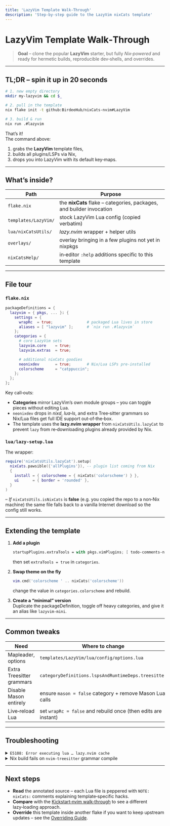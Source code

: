 ```yaml
---
title: 'LazyVim Template Walk‑Through'
description: 'Step‑by‑step guide to the LazyVim nixCats template'
---
```


# LazyVim Template Walk‑Through

> **Goal** – clone the popular **LazyVim** starter, but fully _Nix‑powered_ and ready for hermetic builds, reproducible dev‑shells, and overrides.

---

## TL;DR – spin it up in 20 seconds

```bash
# 1. new empty directory
mkdir my-lazyvim && cd $_

# 2. pull in the template
nix flake init -t github:BirdeeHub/nixCats-nvim#LazyVim

# 3. build & run
nix run .#lazyvim
```

That’s it!  
The command above:

1. grabs the **LazyVim** template files,
2. builds all plugins/LSPs via Nix,
3. drops you into LazyVim with its default key‑maps.

---

## What’s inside?

| Path | Purpose |
|------|---------|
| `flake.nix` | the **nixCats** flake – categories, packages, and builder invocation |
| `templates/LazyVim/` | stock LazyVim Lua config (copied verbatim) |
| `lua/nixCatsUtils/` | *lazy.nvim* wrapper + helper utils |
| `overlays/` | overlay bringing in a few plugins not yet in nixpkgs |
| `nixCatsHelp/` | in‑editor `:help` additions specific to this template |

---

## File tour

### `flake.nix`

```nix
packageDefinitions = {
  lazyvim = { pkgs, ... }: {
    settings = {
      wrapRc  = true;               # packaged Lua lives in store
      aliases = [ "lazyvim" ];      # `nix run .#lazyvim`
    };
    categories = {
      # core LazyVim sets
      lazyvim.core    = true;
      lazyvim.extras  = true;

      # additional nixCats goodies
      neonixdev       = true;       # Nix/Lua LSPs pre‑installed
      colorscheme     = "catppuccin";
    };
  };
};
```

Key call‑outs:

* **Categories** mirror LazyVim’s own module groups – you can toggle pieces without editing Lua.
* `neonixdev` drops in *nixd*, *lua‑ls*, and extra Tree‑sitter grammars so Nix/Lua files get full IDE support out‑of‑the‑box.
* The template uses the **lazy.nvim wrapper** from `nixCatsUtils.lazyCat` to prevent `lazy` from re‑downloading plugins already provided by Nix.

### `lua/lazy-setup.lua`

The wrapper:

```lua
require('nixCatsUtils.lazyCat').setup(
  nixCats.pawsible({'allPlugins'}), -- plugin list coming from Nix
  {
    install = { colorscheme = { nixCats('colorscheme') } },
    ui      = { border = 'rounded' },
  }
)
```

– *If* `nixCatsUtils.isNixCats` is **false** (e.g. you copied the repo to a non‑Nix machine) the same file falls back to a vanilla Internet download so the config still works.

---

## Extending the template

1. **Add a plugin**  
   ```nix
   startupPlugins.extraTools = with pkgs.vimPlugins; [ todo-comments-nvim ];
   ```
   then set `extraTools = true` in `categories`.

2. **Swap theme on the fly**  
   ```lua
   vim.cmd('colorscheme ' .. nixCats('colorscheme'))
   ```
   change the value in `categories.colorscheme` and rebuild.

3. **Create a “minimal” version**  
   Duplicate the packageDefinition, toggle off heavy categories, and give it an alias like `lazyvim-mini`.

---

## Common tweaks

| Need | Where to change |
|------|-----------------|
| Mapleader, options | `templates/LazyVim/lua/config/options.lua` |
| Extra Treesitter grammars | `categoryDefinitions.lspsAndRuntimeDeps.treesitter` |
| Disable Mason entirely | ensure `mason = false` category + remove Mason Lua calls |
| Live‑reload Lua | set `wrapRc = false` and rebuild once (then edits are instant) |

---

## Troubleshooting

<details>
<summary><code>E5108: Error executing lua … lazy.nvim cache</code></summary>

Delete the cache dir (`~/.local/share/nvim/*lazy*`) **or** bump the
`configDirName` setting so the wrapped & un‑wrapped configs use separate paths.
</details>

<details>
<summary>Nix build fails on <code>nvim-treesitter</code> grammar compile</summary>

Ensure your system has a C compiler in `lspsAndRuntimeDeps`. Add `pkgs.gcc` to the category.
</details>

---

## Next steps

* **Read** the annotated source – each Lua file is peppered with `NOTE: nixCats:` comments explaining template‑specific hacks.
* **Compare** with the [Kickstart‑nvim walk‑through](./kickstart-nvim) to see a different lazy‑loading approach.
* **Override** this template inside another flake if you want to keep upstream updates – see the [Overriding Guide](../guides/overriding).
